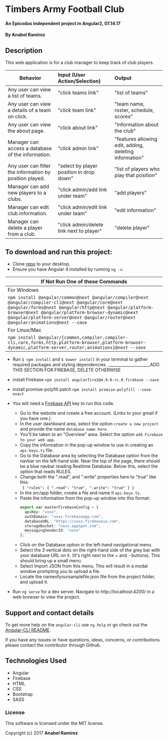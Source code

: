 # Timbers Army Football Club

#### An Epicodus independent project in Angular2, 07.14.17

#### **By Anabel Ramirez**

## Description

This web application is for a club manager to keep track of club players.

|Behavior| Input (User Action/Selection) |Output|
|---|:---|:---|
|Any user can view a list of teams.  | "click teams link"|"list of teams"|
|Any user can view a details of a team on click.  | "click team link"|"team name, roster, schedule, scores"|
|Any user can view the about page.  | "click about link"|"information about the club"|
|Manager can access a database of the information.  | "click admin link"|"features allowing edit, adding, deleting information"|
|Any user can filter the information by position played.  | "select by player position in drop down"|"list of players who play that position"|
|Manager can add new players to a clubs.  | "click admin/add link under team"|"add players"|
|Manager can edit club information.  | "click admin/edit link under team"|"edit information"|
|Manager can delete a player from a club.  | "click admin/delete link next to player"|"delete player"|


## To download and run this project:
- Clone [repo](https://github.com/AnabelGR/club-manager.git) to your desktop.
- Ensure you have Angular 4 installed by running `ng -v`.

| If Not Run One of these Commands |
| --- |
| For Windows |
|`npm install @angular/common@next @angular/compiler@next @angular/compiler-cli@next @angular/core@next @angular/forms@next @angular/http@next @angular/platform-browser@next @angular/platform-browser-dynamic@next @angular/platform-server@next @angular/router@next @angular/animations@next --save` |
| For Linux/Mac |
|`npm install @angular/{common,compiler,compiler-cli,core,forms,http,platform-browser,platform-browser-dynamic,platform-server,router,animations}@next --save` |

- Run `$ npm install` and `$ bower install` in your terminal to gather required packages and styling dependencies.
_____________________ADD THIS SECTION FOR FIREBASE, DELETE OTHERWISE
- install Firebase `npm install angularfire2@4.0.0-rc.0 firebase --save`
- install promise-polyfill patch `npm install promise-polyfill --save-exact`
- You will need a [Firebase API](https://firebase.google.com/) key to run this code.
    - Go to the website and create a free account. (Links to your gmail if you have one.)
    - In the user dashboard area, select the option `create a new project` and provide the name `database name here`.
    - You'll be taken to an "Overview" area. Select the option `add Firebase to your web app`.
    - Copy the information in the pop-up window to use in creating an `api-keys.ts` file.
    - Go to the Database area by selecting the Database option from the navbar on the left-hand side. Near the top of the page, there should be a blue navbar reading Realtime Database. Below this, select the option that reads RULES.
    - Change both the ".read", and ".write" properties here to "true" like this:<br> `
    {
  "rules": {
    ".read": "true",
    ".write": "true"
  }
}`
    - In the src/app folder, create a file and name it `api-keys.ts`.
    - Paste the information from the pop-up window into this format:
        ```typescript
        export var masterFirebaseConfig = {
          apiKey: "xxxx",
          authDomain: "xxxx.firebaseapp.com",
          databaseURL: "https://xxxx.firebaseio.com",
          storageBucket: "xxxx.appspot.com",
          messagingSenderId: "xxxx"
        };```
    - Click on the Database option in the left-hand navigational menu.
    - Select the 3 vertical dots on the right-hand side of the grey bar with your database URL on it. (It's right next to the + and - buttons). This should bring up a small menu.
    - Select Import JSON from this menu. This will result in a modal window prompting you to upload a file.
    - Locate the nameofyoursamplefile.json file from the project folder, and upload it.

- Run `ng serve` for a dev server. Navigate to http://localhost:4200/ in a web browser to view the project.

## Support and contact details
To get more help on the `angular-cli` use `ng help` or go check out the [Angular-CLI README](https://github.com/angular/angular-cli/blob/master/README.md).

If you have any issues or have questions, ideas, concerns, or contributions please contact the contributor through Github.

## Technologies Used
* Angular
* Firebase
* HTML
* CSS
* Bootstrap
* SASS

### License
This software is licensed under the MIT license.

Copyright (c) 2017 **Anabel Ramirez**
